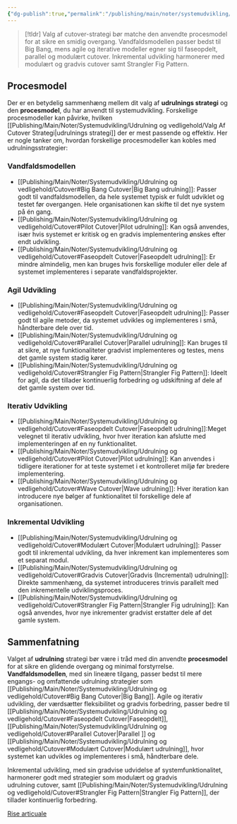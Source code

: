 ```yaml
---
{"dg-publish":true,"permalink":"/publishing/main/noter/systemudvikling/udrulning-og-vedligehold/udrulning-og-process-model/","title":"Udrulning og Processmodel","hide":true,"tags":["systemudvikling","Udrulning"],"created":"2024-09-20T10:05:41.530+02:00"}
---
```


> [!tldr]
> Valg af cutover-strategi bør matche den anvendte procesmodel for at sikre en
smidig overgang. Vandfaldsmodellen passer bedst til Big Bang, mens agile og
iterative modeller egner sig til faseopdelt, parallel og modulært cutover.
Inkremental udvikling harmonerer med modulært og gradvis cutover samt
Strangler Fig Pattern.

## Procesmodel

Der er en betydelig sammenhæng mellem dit valg af **udrulnings strategi** og
den **procesmodel**, du har anvendt til systemudvikling. Forskellige
procesmodeller kan påvirke, hvilken [[Publishing/Main/Noter/Systemudvikling/Udrulning og vedligehold/Valg Af Cutover Strategi\|udrulnings strategi]]
der er mest passende og effektiv. Her er nogle tanker om, hvordan
forskellige procesmodeller kan kobles med udrulningsstrategier:

### Vandfaldsmodellen

- [[Publishing/Main/Noter/Systemudvikling/Udrulning og vedligehold/Cutover#Big Bang Cutover\|Big Bang udrulning]]: Passer godt til
vandfaldsmodellen, da hele systemet typisk er fuldt udviklet og
testet før overgangen. Hele organisationen kan skifte til det
nye system på én gang.
- [[Publishing/Main/Noter/Systemudvikling/Udrulning og vedligehold/Cutover#Pilot Cutover\|Pilot udrulning]]: Kan også anvendes,
især hvis systemet er kritisk og en gradvis implementering ønskes
efter endt udvikling.
- [[Publishing/Main/Noter/Systemudvikling/Udrulning og vedligehold/Cutover#Faseopdelt Cutover\|Faseopdelt udrulning]]: Er mindre
almindelig, men kan bruges hvis forskellige moduler eller dele af
systemet implementeres i separate vandfaldsprojekter.

### Agil Udvikling

- [[Publishing/Main/Noter/Systemudvikling/Udrulning og vedligehold/Cutover#Faseopdelt Cutover\|Faseopdelt udrulning]]: Passer godt til agile
metoder, da systemet udvikles og implementeres i små, håndterbare dele
over tid.
- [[Publishing/Main/Noter/Systemudvikling/Udrulning og vedligehold/Cutover#Parallel Cutover\|Parallel udrulning]]: Kan bruges til at sikre, at
nye funktionaliteter gradvist implementeres og testes, mens det gamle system
stadig kører.
- [[Publishing/Main/Noter/Systemudvikling/Udrulning og vedligehold/Cutover#Strangler Fig Pattern\|Strangler Fig Pattern]]: Ideelt for agil, da
det tillader kontinuerlig forbedring og udskiftning af dele af det gamle system
over tid.

### Iterativ Udvikling

- [[Publishing/Main/Noter/Systemudvikling/Udrulning og vedligehold/Cutover#Faseopdelt Cutover\|Faseopdelt udrulning]]:Meget velegnet til
iterativ udvikling, hvor hver iteration kan afslutte med implementeringen
af en ny funktionalitet.
- [[Publishing/Main/Noter/Systemudvikling/Udrulning og vedligehold/Cutover#Pilot Cutover\|Pilot udrulning]]: Kan anvendes i tidligere
iterationer for at teste systemet i et kontrolleret miljø før bredere
implementering.
- [[Publishing/Main/Noter/Systemudvikling/Udrulning og vedligehold/Cutover#Wave Cutover\|Wave udrulning]]: Hver iteration kan introducere
nye bølger af funktionalitet til forskellige dele af organisationen.

### Inkremental Udvikling

- [[Publishing/Main/Noter/Systemudvikling/Udrulning og vedligehold/Cutover#Modulært Cutover\|Modulært udrulning]]: Passer godt til
inkremental udvikling, da hver inkrement kan implementeres som et
separat modul.
- [[Publishing/Main/Noter/Systemudvikling/Udrulning og vedligehold/Cutover#Gradvis Cutover\|Gradvis (Incremental) udrulning]]: Direkte
sammenhæng, da systemet introduceres trinvis parallelt med den
inkrementelle udviklingsproces.
- [[Publishing/Main/Noter/Systemudvikling/Udrulning og vedligehold/Cutover#Strangler Fig Pattern\|Strangler Fig udrulning]]: Kan også anvendes,
hvor nye inkrementer gradvist erstatter dele af det gamle system.

## Sammenfatning

Valget af **udrulning** strategi bør være i tråd med din anvendte
**procesmodel** for at sikre en glidende overgang og minimal forstyrrelse.
**Vandfaldsmodellen**, med sin lineære tilgang, passer bedst til mere
engangs- og omfattende udrulning strategier som
[[Publishing/Main/Noter/Systemudvikling/Udrulning og vedligehold/Cutover#Big Bang Cutover\|Big Bang]].
Agile og iterativ udvikling, der værdsætter fleksibilitet og gradvis
forbedring, passer bedre til [[Publishing/Main/Noter/Systemudvikling/Udrulning og vedligehold/Cutover#Faseopdelt Cutover\|Faseopdelt]],
[[Publishing/Main/Noter/Systemudvikling/Udrulning og vedligehold/Cutover#Parallel Cutover\|Parallel ]] og
[[Publishing/Main/Noter/Systemudvikling/Udrulning og vedligehold/Cutover#Modulært Cutover\|Modulært udrulning]], hvor systemet kan
udvikles og implementeres i små, håndterbare dele.

Inkremental udvikling, med sin gradvise udvidelse af systemfunktionalitet,
harmonerer godt med strategier som modulært og gradvis udrulning cutover,
samt [[Publishing/Main/Noter/Systemudvikling/Udrulning og vedligehold/Cutover#Strangler Fig Pattern\|Strangler Fig Pattern]], der tillader
kontinuerlig forbedring.

[Rise articuale](https://rise.articulate.com/share/l6jaM5QkUIYZIMlwdvLsi3JEE9bY7BWI#/lessons/nwOQZZowwKqRkyOi1l0nyZiLawKLHeVZ)
